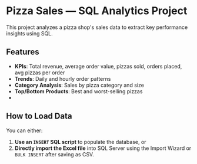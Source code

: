 # Pizza Sales — SQL Analytics Project

This project analyzes a pizza shop's sales data to extract key performance insights using SQL.

## Features
- **KPIs**: Total revenue, average order value, pizzas sold, orders placed, avg pizzas per order
- **Trends**: Daily and hourly order patterns
- **Category Analysis**: Sales by pizza category and size
- **Top/Bottom Products**: Best and worst-selling pizzas
- 
## How to Load Data
You can either:
1. **Use an `INSERT` SQL script** to populate the database, or  
2. **Directly import the Excel file** into SQL Server using the Import Wizard or `BULK INSERT` after saving as CSV.
